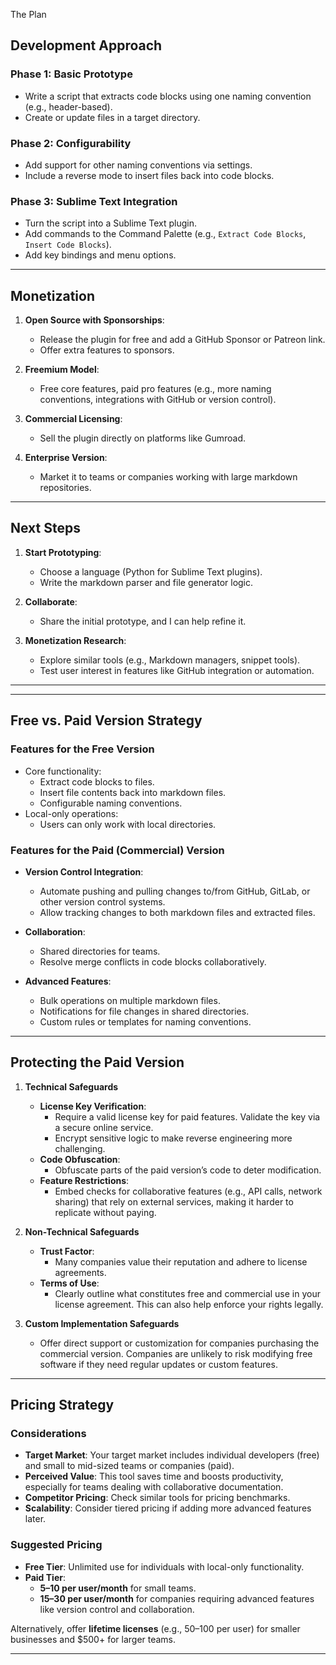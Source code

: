 The Plan

## **Development Approach**

### **Phase 1: Basic Prototype**
- Write a script that extracts code blocks using one naming convention (e.g., header-based).
- Create or update files in a target directory.

### **Phase 2: Configurability**
- Add support for other naming conventions via settings.
- Include a reverse mode to insert files back into code blocks.

### **Phase 3: Sublime Text Integration**
- Turn the script into a Sublime Text plugin.
- Add commands to the Command Palette (e.g., `Extract Code Blocks`, `Insert Code Blocks`).
- Add key bindings and menu options.

---

## **Monetization**

1. **Open Source with Sponsorships**:
   - Release the plugin for free and add a GitHub Sponsor or Patreon link.
   - Offer extra features to sponsors.

2. **Freemium Model**:
   - Free core features, paid pro features (e.g., more naming conventions, integrations with GitHub or version control).

3. **Commercial Licensing**:
   - Sell the plugin directly on platforms like Gumroad.

4. **Enterprise Version**:
   - Market it to teams or companies working with large markdown repositories.

---

## **Next Steps**

1. **Start Prototyping**:
   - Choose a language (Python for Sublime Text plugins).
   - Write the markdown parser and file generator logic.

2. **Collaborate**:
   - Share the initial prototype, and I can help refine it.

3. **Monetization Research**:
   - Explore similar tools (e.g., Markdown managers, snippet tools).
   - Test user interest in features like GitHub integration or automation.

---
---

## **Free vs. Paid Version Strategy**

### **Features for the Free Version**
- Core functionality:
  - Extract code blocks to files.
  - Insert file contents back into markdown files.
  - Configurable naming conventions.
- Local-only operations:
  - Users can only work with local directories.

### **Features for the Paid (Commercial) Version**
- **Version Control Integration**:
  - Automate pushing and pulling changes to/from GitHub, GitLab, or other version control systems.
  - Allow tracking changes to both markdown files and extracted files.

- **Collaboration**:
  - Shared directories for teams.
  - Resolve merge conflicts in code blocks collaboratively.

- **Advanced Features**:
  - Bulk operations on multiple markdown files.
  - Notifications for file changes in shared directories.
  - Custom rules or templates for naming conventions.

---

## **Protecting the Paid Version**

1. **Technical Safeguards**
   - **License Key Verification**:
     - Require a valid license key for paid features. Validate the key via a secure online service.
     - Encrypt sensitive logic to make reverse engineering more challenging.
   - **Code Obfuscation**:
     - Obfuscate parts of the paid version’s code to deter modification.
   - **Feature Restrictions**:
     - Embed checks for collaborative features (e.g., API calls, network sharing) that rely on external services, making it harder to replicate without paying.

2. **Non-Technical Safeguards**
   - **Trust Factor**:
     - Many companies value their reputation and adhere to license agreements.
   - **Terms of Use**:
     - Clearly outline what constitutes free and commercial use in your license agreement. This can also help enforce your rights legally.

3. **Custom Implementation Safeguards**
   - Offer direct support or customization for companies purchasing the commercial version. Companies are unlikely to risk modifying free software if they need regular updates or custom features.

---

## **Pricing Strategy**

### **Considerations**
- **Target Market**: Your target market includes individual developers (free) and small to mid-sized teams or companies (paid).
- **Perceived Value**: This tool saves time and boosts productivity, especially for teams dealing with collaborative documentation.
- **Competitor Pricing**: Check similar tools for pricing benchmarks.
- **Scalability**: Consider tiered pricing if adding more advanced features later.

### **Suggested Pricing**
- **Free Tier**: Unlimited use for individuals with local-only functionality.
- **Paid Tier**:
  - **$5–$10 per user/month** for small teams.
  - **$15–$30 per user/month** for companies requiring advanced features like version control and collaboration.

Alternatively, offer **lifetime licenses** (e.g., $50–$100 per user) for smaller businesses and $500+ for larger teams.

---

